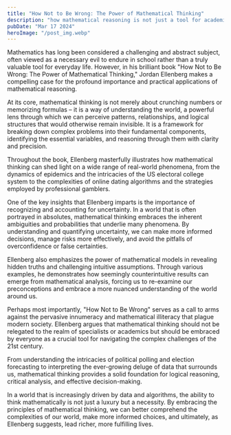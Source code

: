 ```yaml
---
title: "How Not to Be Wrong: The Power of Mathematical Thinking"
description: "how mathematical reasoning is not just a tool for academics, but a powerful framework for understanding the world, navigating uncertainty, challenging assumptions, and making better decisions in our increasingly complex society..."
pubDate: "Mar 17 2024"
heroImage: "/post_img.webp"
---
```


Mathematics has long been considered a challenging and abstract subject, often viewed as a necessary evil to endure in school rather than a truly valuable tool for everyday life. However, in his brilliant book "How Not to Be Wrong: The Power of Mathematical Thinking," Jordan Ellenberg makes a compelling case for the profound importance and practical applications of mathematical reasoning.

At its core, mathematical thinking is not merely about crunching numbers or memorizing formulas – it is a way of understanding the world, a powerful lens through which we can perceive patterns, relationships, and logical structures that would otherwise remain invisible. It is a framework for breaking down complex problems into their fundamental components, identifying the essential variables, and reasoning through them with clarity and precision.

Throughout the book, Ellenberg masterfully illustrates how mathematical thinking can shed light on a wide range of real-world phenomena, from the dynamics of epidemics and the intricacies of the US electoral college system to the complexities of online dating algorithms and the strategies employed by professional gamblers.

One of the key insights that Ellenberg imparts is the importance of recognizing and accounting for uncertainty. In a world that is often portrayed in absolutes, mathematical thinking embraces the inherent ambiguities and probabilities that underlie many phenomena. By understanding and quantifying uncertainty, we can make more informed decisions, manage risks more effectively, and avoid the pitfalls of overconfidence or false certainties.

Ellenberg also emphasizes the power of mathematical models in revealing hidden truths and challenging intuitive assumptions. Through various examples, he demonstrates how seemingly counterintuitive results can emerge from mathematical analysis, forcing us to re-examine our preconceptions and embrace a more nuanced understanding of the world around us.

Perhaps most importantly, "How Not to Be Wrong" serves as a call to arms against the pervasive innumeracy and mathematical illiteracy that plague modern society. Ellenberg argues that mathematical thinking should not be relegated to the realm of specialists or academics but should be embraced by everyone as a crucial tool for navigating the complex challenges of the 21st century.

From understanding the intricacies of political polling and election forecasting to interpreting the ever-growing deluge of data that surrounds us, mathematical thinking provides a solid foundation for logical reasoning, critical analysis, and effective decision-making.

In a world that is increasingly driven by data and algorithms, the ability to think mathematically is not just a luxury but a necessity. By embracing the principles of mathematical thinking, we can better comprehend the complexities of our world, make more informed choices, and ultimately, as Ellenberg suggests, lead richer, more fulfilling lives.